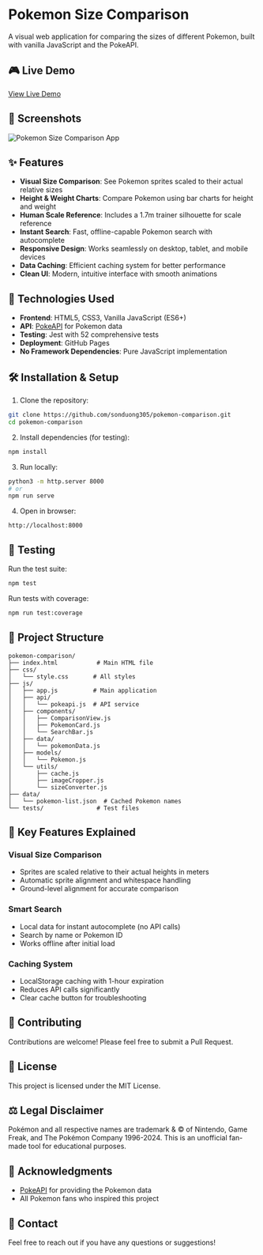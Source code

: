 # Pokemon Size Comparison

A visual web application for comparing the sizes of different Pokemon, built with vanilla JavaScript and the PokeAPI.

## 🎮 Live Demo

[View Live Demo](https://sonduong305.github.io/pokemon-comparison/)

## 📸 Screenshots

![Pokemon Size Comparison App](screenshot.png)

## ✨ Features

- **Visual Size Comparison**: See Pokemon sprites scaled to their actual relative sizes
- **Height & Weight Charts**: Compare Pokemon using bar charts for height and weight
- **Human Scale Reference**: Includes a 1.7m trainer silhouette for scale reference
- **Instant Search**: Fast, offline-capable Pokemon search with autocomplete
- **Responsive Design**: Works seamlessly on desktop, tablet, and mobile devices
- **Data Caching**: Efficient caching system for better performance
- **Clean UI**: Modern, intuitive interface with smooth animations

## 🚀 Technologies Used

- **Frontend**: HTML5, CSS3, Vanilla JavaScript (ES6+)
- **API**: [PokeAPI](https://pokeapi.co) for Pokemon data
- **Testing**: Jest with 52 comprehensive tests
- **Deployment**: GitHub Pages
- **No Framework Dependencies**: Pure JavaScript implementation

## 🛠️ Installation & Setup

1. Clone the repository:
```bash
git clone https://github.com/sonduong305/pokemon-comparison.git
cd pokemon-comparison
```

2. Install dependencies (for testing):
```bash
npm install
```

3. Run locally:
```bash
python3 -m http.server 8000
# or
npm run serve
```

4. Open in browser:
```
http://localhost:8000
```

## 🧪 Testing

Run the test suite:
```bash
npm test
```

Run tests with coverage:
```bash
npm run test:coverage
```

## 📁 Project Structure

```
pokemon-comparison/
├── index.html           # Main HTML file
├── css/
│   └── style.css       # All styles
├── js/
│   ├── app.js          # Main application
│   ├── api/
│   │   └── pokeapi.js  # API service
│   ├── components/
│   │   ├── ComparisonView.js
│   │   ├── PokemonCard.js
│   │   └── SearchBar.js
│   ├── data/
│   │   └── pokemonData.js
│   ├── models/
│   │   └── Pokemon.js
│   └── utils/
│       ├── cache.js
│       ├── imageCropper.js
│       └── sizeConverter.js
├── data/
│   └── pokemon-list.json  # Cached Pokemon names
└── tests/               # Test files
```

## 🎯 Key Features Explained

### Visual Size Comparison
- Sprites are scaled relative to their actual heights in meters
- Automatic sprite alignment and whitespace handling
- Ground-level alignment for accurate comparison

### Smart Search
- Local data for instant autocomplete (no API calls)
- Search by name or Pokemon ID
- Works offline after initial load

### Caching System
- LocalStorage caching with 1-hour expiration
- Reduces API calls significantly
- Clear cache button for troubleshooting

## 🤝 Contributing

Contributions are welcome! Please feel free to submit a Pull Request.

## 📝 License

This project is licensed under the MIT License.

## ⚖️ Legal Disclaimer

Pokémon and all respective names are trademark & © of Nintendo, Game Freak, and The Pokémon Company 1996-2024. This is an unofficial fan-made tool for educational purposes.

## 🙏 Acknowledgments

- [PokeAPI](https://pokeapi.co) for providing the Pokemon data
- All Pokemon fans who inspired this project

## 📧 Contact

Feel free to reach out if you have any questions or suggestions!

